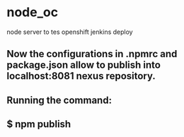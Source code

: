 # node_oc



node server to tes openshift jenkins deploy


## Now the configurations in .npmrc and package.json allow to publish into localhost:8081 nexus repository.

## Running the command: 

## $ npm publish 
